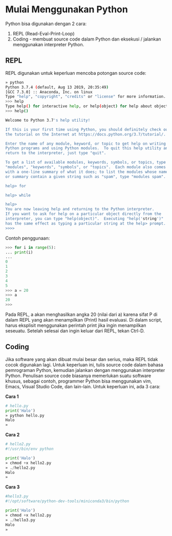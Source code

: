 # Mulai Menggunakan Python

Python bisa digunakan dengan 2 cara:

1. REPL (Read-Eval-Print-Loop)
2. Coding - membuat source code dalam Python dan eksekusi / jalankan menggunakan interpreter Python.

## REPL
	
REPL digunakan untuk keperluan mencoba potongan source code:

```bash
» python
Python 3.7.4 (default, Aug 13 2019, 20:35:49)
[GCC 7.3.0] :: Anaconda, Inc. on linux
Type "help", "copyright", "credits" or "license" for more information.
>>> help
Type help() for interactive help, or help(object) for help about object.
>>> help()

Welcome to Python 3.7's help utility!

If this is your first time using Python, you should definitely check out
the tutorial on the Internet at https://docs.python.org/3.7/tutorial/.

Enter the name of any module, keyword, or topic to get help on writing
Python programs and using Python modules.  To quit this help utility and
return to the interpreter, just type "quit".

To get a list of available modules, keywords, symbols, or topics, type
"modules", "keywords", "symbols", or "topics".  Each module also comes
with a one-line summary of what it does; to list the modules whose name
or summary contain a given string such as "spam", type "modules spam".

help> for

help> while

help>
You are now leaving help and returning to the Python interpreter.
If you want to ask for help on a particular object directly from the
interpreter, you can type "help(object)".  Executing "help('string')"
has the same effect as typing a particular string at the help> prompt.
>>>> 
```

Contoh penggunaan:

```python
>>> for i in range(5):
...	print(i)
...
0
1
2
3
4
5
>>> a = 20
>>> a
20
>>>
```

Pada REPL, a akan menghasilkan angka 20 (nilai dari a) karena sifat P di dalam REPL yang akan menampilkan (Print) hasil evaluasi. Di dalam script, harus eksplisit menggunakan perintah print jika ingin menampilkan seseuatu. Setelah selesai dan ingin keluar dari REPL, tekan Ctrl-D.

## Coding

Jika software yang akan dibuat mulai besar dan serius, maka REPL tidak cocok digunakan lagi. Untuk keperluan ini, tulis source code dalam bahasa pemrograman Python, kemudian jalankan dengan menggunakan interpreter Python. Penulisan source code biasanya memerlukan suatu software khusus, sebagai contoh, programmer Python bisa menggunakan vim, Emacs, Visual Studio Code, dan lain-lain. Untuk keperluan ini, ada 3 cara:

**Cara 1**

```python
# hello.py 
print('Halo')
» python hello.py 
Halo
» 
```

**Cara 2**

```python
# hello2.py 
#!/usr/bin/env python

print('Halo')
» chmod +x hello2.py
» ./hello2.py 
Halo
» 
```

**Cara 3**

```python
#hello3.py 
#!/opt/software/python-dev-tools/miniconda3/bin/python

print('Halo')
» chmod +x hello2.py
» ./hello3.py 
Halo
» 
```

